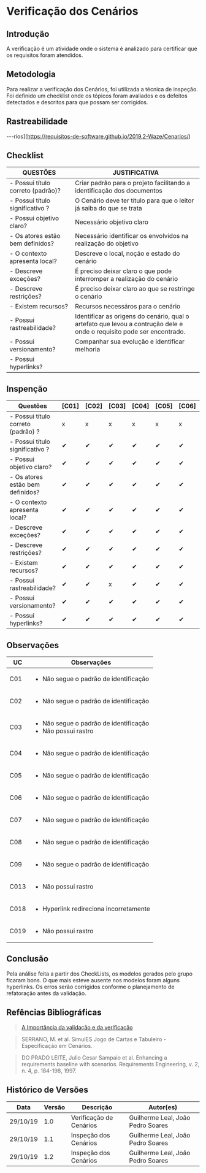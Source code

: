 # Verificação dos Cenários

## Introdução

A verificação é um atividade onde o sistema é analizado para certificar que os requisitos foram atendidos.

## Metodologia

Para realizar a verificação dos Cenários, foi utilizada a técnica de inspeção. Foi definido um checklist onde os tópicos foram avaliados e os defeitos detectados e descritos para que possam ser corrigidos.

## Rastreabilidade

---rios](https://requisitos-de-software.github.io/2019.2-Waze/Cenarios/)

## Checklist
|QUESTÕES|JUSTIFICATIVA|
|--------|-------------|
|- Possui título correto (padrão)?|Criar padrão para o projeto facilitando a identificação dos documentos|
|- Possui título significativo ?|O Cenário deve ter título para que o leitor já saiba do que se trata|
|- Possui objetivo claro?|Necessário objetivo claro |
|- Os atores estão bem definidos?|Necessário identificar os envolvidos na realização do objetivo|
|- O contexto apresenta local?|Descreve o local, noção e estado do cenário|
|- Descreve exceções?|É preciso deixar claro o que pode interromper a realização do cenário|
|- Descreve restrições?|É preciso deixar claro ao que se restringe o cenário|
|- Existem recursos?|Recursos necessáros para o cenário|
|- Possui rastreabilidade?|Identificar as origens do cenário, qual o artefato que levou a contrução dele e onde o requisito pode ser encontrado.|
|- Possui versionamento?|Companhar sua evolução e identificar melhoria|
|- Possui hyperlinks?||

## Inspenção

|Questões|[C01]|[C02]|[C03]|[C04]|[C05]|[C06]|[C07]|[C08]|[C09]|[C10]|[C11]|[C12]|[C13]|[C14]|[C15]|[C16]|[C17]|[C18]|[C19]|
|--------|---|---|---|---|---|---|---|---|---|---|---|---|---|---|---|---|---|---|---|
|- Possui título correto (padrão) ?|x|x|x|x|x|x|x|x|x|✔|✔|✔|✔|✔|✔|✔|✔|✔|✔|
|- Possui título significativo ?|✔|✔|✔|✔|✔|✔|✔|✔|✔|✔|✔|✔|✔|✔|✔|✔|✔|✔|✔|
|- Possui objetivo claro?|✔|✔|✔|✔|✔|✔|✔|✔|✔|✔|✔|✔|✔|✔|✔|✔|✔|✔|✔|
|- Os atores estão bem definidos?|✔|✔|✔|✔|✔|✔|✔|✔|✔|✔|✔|✔|✔|✔|✔|✔|✔|✔|✔|
|- O contexto apresenta local?|✔|✔|✔|✔|✔|✔|✔|✔|✔|✔|✔|✔|✔|✔|✔|✔|✔|✔|✔|
|- Descreve exceções?|✔|✔|✔|✔|✔|✔|✔|✔|✔|✔|✔|✔|✔|✔|✔|✔|✔|✔|✔|
|- Descreve restrições?|✔|✔|✔|✔|✔|✔|✔|✔|✔|✔|✔|✔|✔|✔|✔|✔|✔|✔|✔|
|- Existem recursos?|✔|✔|✔|✔|✔|✔|✔|✔|✔|✔|✔|✔|✔|✔|✔|✔|✔|✔|✔|
|- Possui rastreabilidade?|✔|✔|x|✔|✔|✔|✔|✔|✔|✔|✔|✔|x|✔|✔|✔|✔|✔|x|
|- Possui versionamento?|✔|✔|✔|✔|✔|✔|✔|✔|✔|✔|✔|✔|✔|✔|✔|✔|✔|✔|✔|
|- Possui hyperlinks?|✔|✔|✔|✔|✔|✔|✔|✔|✔|✔|✔|✔|✔|✔|✔|✔|✔|x|✔|

## Observações
|UC|Observações|
|---|----------|
|C01|<ul><li>Não segue o padrão de identificação</ul>|
|C02|<ul><li>Não segue o padrão de identificação</ul>|
|C03|<ul><li>Não segue o padrão de identificação<li>Não possui rastro</ul>|
|C04|<ul><li>Não segue o padrão de identificação</ul>|
|C05|<ul><li>Não segue o padrão de identificação</ul>|
|C06|<ul><li>Não segue o padrão de identificação</ul>|
|C07|<ul><li>Não segue o padrão de identificação</ul>|
|C08|<ul><li>Não segue o padrão de identificação</ul>|
|C09|<ul><li>Não segue o padrão de identificação</ul>|
|C013|<ul><li>Não possui rastro</ul>|
|C018|<ul><li>Hyperlink redireciona incorretamente</ul>|
|C019|<ul><li>Não possui rastro</ul>|


## Conclusão

Pela análise feita a partir dos CheckLists, os modelos gerados pelo grupo ficaram bons. O que mais esteve ausente nos modelos foram alguns hyperlinks. Os erros serão corrigidos conforme o planejamento de refatoração antes da validação.

## Refências Bibliográficas

>[A Importância da validação e da verificação](https://www.devmedia.com.br/a-importancia-da-validacao-e-da-verificacao/24559)

>SERRANO, M. et al. SimulES Jogo de Cartas e Tabuleiro - Especificação em Cenários.

>DO PRADO LEITE, Julio Cesar Sampaio et al. Enhancing a requirements baseline with scenarios. Requirements Engineering, v. 2, n. 4, p. 184-198, 1997.

## Histórico de Versões

|Data|Versão|Descrição|Autor(es)|
|----|------|---------|---------|
|29/10/19|1.0| Verificação de Cenários |Guilherme Leal, João Pedro Soares|
|29/10/19|1.1| Inspeção dos Cenários |Guilherme Leal, João Pedro Soares|
|29/10/19|1.2| Inspeção dos Cenários |Guilherme Leal, João Pedro Soares|
